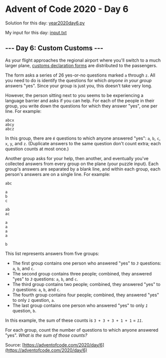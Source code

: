 # Advent of Code 2020 - Day 6

Solution for this day: [year2020day6.py](year2020day6.py)

My input for this day: [input.txt](input.txt)

## \--- Day 6: Custom Customs ---

As your flight approaches the regional airport where you'll switch to a much
larger plane, [customs declaration
forms](https://en.wikipedia.org/wiki/Customs_declaration) are distributed to
the passengers.

The form asks a series of 26 yes-or-no questions marked `a` through `z`. All
you need to do is identify the questions for which _anyone in your group_
answers "yes". Since your group is just you, this doesn't take very long.

However, the person sitting next to you seems to be experiencing a language
barrier and asks if you can help. For each of the people in their group, you
write down the questions for which they answer "yes", one per line. For
example:

    
    
    abcx
    abcy
    abcz
    

In this group, there are _`6`_ questions to which anyone answered "yes": `a`,
`b`, `c`, `x`, `y`, and `z`. (Duplicate answers to the same question don't
count extra; each question counts at most once.)

Another group asks for your help, then another, and eventually you've
collected answers from every group on the plane (your puzzle input). Each
group's answers are separated by a blank line, and within each group, each
person's answers are on a single line. For example:

    
    
    abc
    
    a
    b
    c
    
    ab
    ac
    
    a
    a
    a
    a
    
    b
    

This list represents answers from five groups:

  * The first group contains one person who answered "yes" to _`3`_ questions: `a`, `b`, and `c`.
  * The second group contains three people; combined, they answered "yes" to _`3`_ questions: `a`, `b`, and `c`.
  * The third group contains two people; combined, they answered "yes" to _`3`_ questions: `a`, `b`, and `c`.
  * The fourth group contains four people; combined, they answered "yes" to only _`1`_ question, `a`.
  * The last group contains one person who answered "yes" to only _`1`_ question, `b`.

In this example, the sum of these counts is `3 + 3 + 3 + 1 + 1` = _`11`_.

For each group, count the number of questions to which anyone answered "yes".
_What is the sum of those counts?_



Source: [https://adventofcode.com/2020/day/6](https://adventofcode.com/2020/day/6)
